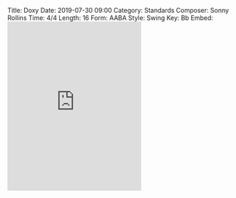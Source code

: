 Title: Doxy
Date: 2019-07-30 09:00
Category: Standards
Composer: Sonny Rollins
Time: 4/4
Length: 16
Form: AABA
Style: Swing
Key: Bb
Embed: <iframe src="https://open.spotify.com/embed/user/thatdavidmiller/playlist/2IF2C6xkfTE7GdDljo2fMO" width="300" height="380" frameborder="0" allowtransparency="true" allow="encrypted-media"></iframe>
